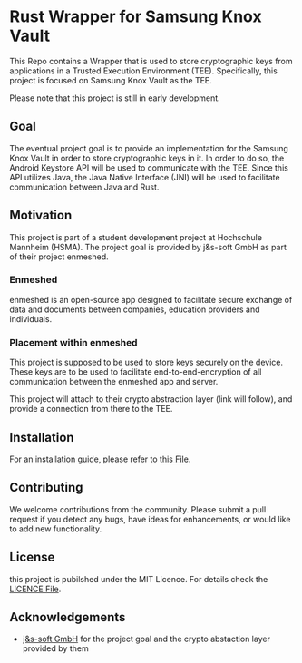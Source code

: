 
# Rust Wrapper for Samsung Knox Vault

This Repo contains a Wrapper that is used to store cryptographic keys from applications in a Trusted Execution Environment (TEE). Specifically, this project is focused on Samsung Knox Vault as the TEE.

Please note that this project is still in early development.

## Goal
The eventual project goal is to provide an implementation for the Samsung Knox Vault in order to store cryptographic keys in it. In order to do so, the Android Keystore API will be used to communicate with the TEE. Since this API utilizes Java, the Java Native Interface (JNI) will be used to facilitate communication between Java and Rust.

## Motivation
This project is part of a student development project at Hochschule Mannheim (HSMA). The project goal is provided by j&s-soft GmbH as part of their project enmeshed. 

### Enmeshed
enmeshed is an open-source app designed to facilitate secure exchange of data and documents between companies, education providers and individuals.

### Placement within enmeshed
This project is supposed to be used to store keys securely on the device. These keys are to be used to facilitate end-to-end-encryption of all communication between the enmeshed app and server.

This project will attach to their crypto abstraction layer (link will follow), and provide a connection from there to the TEE.

## Installation 
For an installation guide, please refer to [this File](https://github.com/cep-sose2024/vulcans_limes/blob/master/Installation.md).

## Contributing
We welcome contributions from the community. Please submit a pull request if you detect any bugs, have ideas for enhancements, or would like to add new functionality.


## License

this project is pubilshed under the MIT Licence. For details check the [LICENCE File](https://github.com/cep-sose2024/vulcans_limes/blob/master/LICENSE).

## Acknowledgements

 - [j&s-soft GmbH](https://github.com/js-soft) for the project goal and the crypto abstaction layer provided by them
